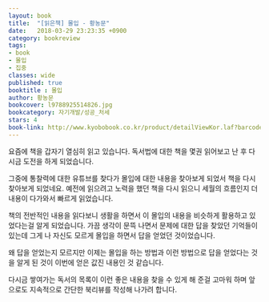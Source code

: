 ```yaml
---
layout: book
title:  "[읽은책] 몰입 - 황농문"
date:   2018-03-29 23:23:35 +0900
category: bookreview
tags:
- book
- 몰입
- 집중
classes: wide
published: true
booktitle : 몰입 
author: 황농문
bookcover: l9788925514826.jpg
bookcategory: 자기개발/성공_처세
stars: 4
book-link: http://www.kyobobook.co.kr/product/detailViewKor.laf?barcode=9788925514826
---
```


요즘에 책을 갑자기 열심히 읽고 있습니다. 독서법에 대한 책을 몇권 읽어보고 난 후 다시금 도전을 하게 되었습니다. 

그중에 통찰력에 대한 유튜브를 찾다가 몰입에 대한 내용을 찾아보게 되었서 책을 다시 찾아보게 되었네요.
예전에 읽으려고 노력을 했던 책을 다시 읽으니 세월의 흐름인지 더 내용이 다가와서 빠르게 읽었습니다.

책의 전반적인 내용을 읽다보니 생활을 하면서 이 몰입의 내용을 비슷하게 활용하고 있었다는걸 알게 되었습니다. 가끔 생각이 문뜩 나면서 문제에 대한 답을 찾았던 기억들이 있는데 그게 나 자신도 모르게 몰입을 하면서 답을 얻었던 것이었습니다.

왜 답을 얻었는지 모르지만 이제는 몰입을 하는 방법과 이런 방법으로 답을 얻었다는 것을 알게 된 것이 이번에 얻은 값진 내용인 것 같습니다.

다시금 쌓여가는 독서의 목록이 이런 좋은 내용을 찾을 수 있게 해 준걸 고마워 하며 앞으로도 지속적으로 간단한 북리뷰를 작성해 나가려 합니다.
